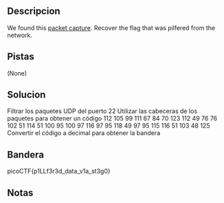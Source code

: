 ## Descripcion
We found this [packet capture](https://jupiter.challenges.picoctf.org/static/b506393b6f9d53b94011df000c534759/capture.pcap). Recover the flag that was pilfered from the network.

## Pistas
(None)

## Solucion
Filtrar los paquetes UDP del puerto 22
Utilizar las cabeceras de los paquetes para obtener un código
112 105 99 111 67 84 70 123 112 49 76 76 102 51 114 51 100 95 100 97 116 97 95 118 49 97 95 115 116 51 103 48 125
Convertir el código a decimal para obtener la bandera

## Bandera
picoCTF{p1LLf3r3d_data_v1a_st3g0}

## Notas



